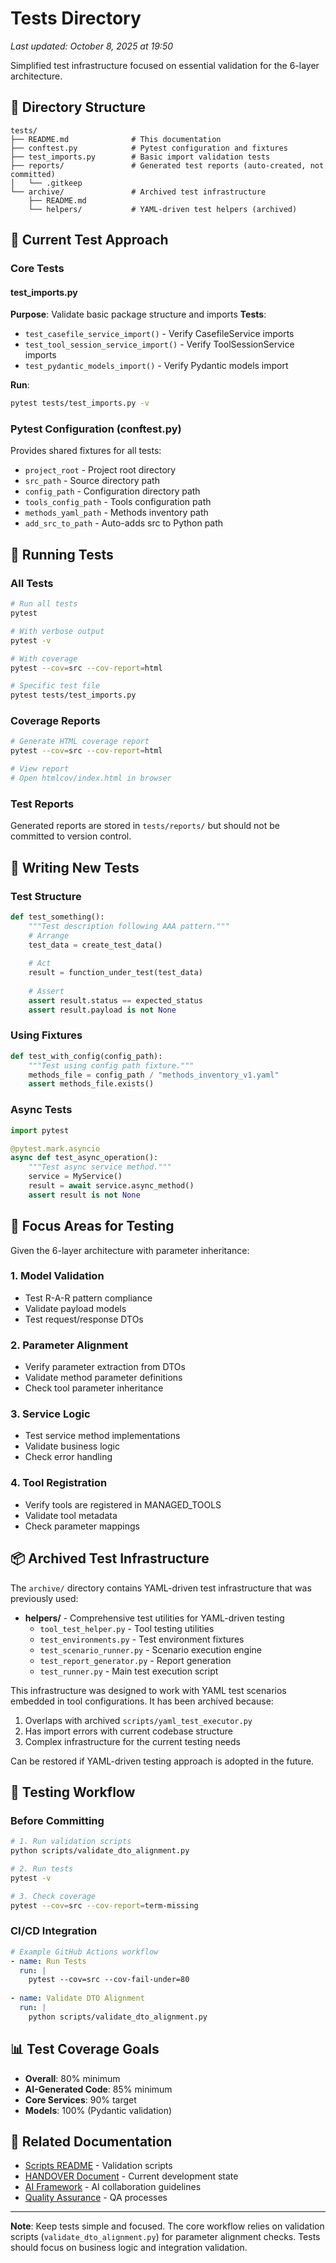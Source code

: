 # Tests Directory

*Last updated: October 8, 2025 at 19:50*

Simplified test infrastructure focused on essential validation for the 6-layer architecture.

## 📁 Directory Structure

```
tests/
├── README.md              # This documentation
├── conftest.py            # Pytest configuration and fixtures
├── test_imports.py        # Basic import validation tests
├── reports/               # Generated test reports (auto-created, not committed)
│   └── .gitkeep
└── archive/               # Archived test infrastructure
    ├── README.md
    └── helpers/           # YAML-driven test helpers (archived)
```

## 🎯 Current Test Approach

### Core Tests

#### test_imports.py
**Purpose**: Validate basic package structure and imports
**Tests**:
- `test_casefile_service_import()` - Verify CasefileService imports
- `test_tool_session_service_import()` - Verify ToolSessionService imports  
- `test_pydantic_models_import()` - Verify Pydantic models import

**Run**:
```bash
pytest tests/test_imports.py -v
```

### Pytest Configuration (conftest.py)

Provides shared fixtures for all tests:
- `project_root` - Project root directory
- `src_path` - Source directory path
- `config_path` - Configuration directory path
- `tools_config_path` - Tools configuration path
- `methods_yaml_path` - Methods inventory path
- `add_src_to_path` - Auto-adds src to Python path

## 🧪 Running Tests

### All Tests
```bash
# Run all tests
pytest

# With verbose output
pytest -v

# With coverage
pytest --cov=src --cov-report=html

# Specific test file
pytest tests/test_imports.py
```

### Coverage Reports
```bash
# Generate HTML coverage report
pytest --cov=src --cov-report=html

# View report
# Open htmlcov/index.html in browser
```

### Test Reports
Generated reports are stored in `tests/reports/` but should not be committed to version control.

## 📝 Writing New Tests

### Test Structure
```python
def test_something():
    """Test description following AAA pattern."""
    # Arrange
    test_data = create_test_data()
    
    # Act
    result = function_under_test(test_data)
    
    # Assert
    assert result.status == expected_status
    assert result.payload is not None
```

### Using Fixtures
```python
def test_with_config(config_path):
    """Test using config path fixture."""
    methods_file = config_path / "methods_inventory_v1.yaml"
    assert methods_file.exists()
```

### Async Tests
```python
import pytest

@pytest.mark.asyncio
async def test_async_operation():
    """Test async service method."""
    service = MyService()
    result = await service.async_method()
    assert result is not None
```

## 🎯 Focus Areas for Testing

Given the 6-layer architecture with parameter inheritance:

### 1. Model Validation
- Test R-A-R pattern compliance
- Validate payload models
- Test request/response DTOs

### 2. Parameter Alignment
- Verify parameter extraction from DTOs
- Validate method parameter definitions
- Check tool parameter inheritance

### 3. Service Logic
- Test service method implementations
- Validate business logic
- Check error handling

### 4. Tool Registration
- Verify tools are registered in MANAGED_TOOLS
- Validate tool metadata
- Check parameter mappings

## 📦 Archived Test Infrastructure

The `archive/` directory contains YAML-driven test infrastructure that was previously used:

- **helpers/** - Comprehensive test utilities for YAML-driven testing
  - `tool_test_helper.py` - Tool testing utilities
  - `test_environments.py` - Test environment fixtures
  - `test_scenario_runner.py` - Scenario execution engine
  - `test_report_generator.py` - Report generation
  - `test_runner.py` - Main test execution script

This infrastructure was designed to work with YAML test scenarios embedded in tool configurations. It has been archived because:
1. Overlaps with archived `scripts/yaml_test_executor.py`
2. Has import errors with current codebase structure
3. Complex infrastructure for the current testing needs

Can be restored if YAML-driven testing approach is adopted in the future.

## 🔄 Testing Workflow

### Before Committing
```bash
# 1. Run validation scripts
python scripts/validate_dto_alignment.py

# 2. Run tests
pytest -v

# 3. Check coverage
pytest --cov=src --cov-report=term-missing
```

### CI/CD Integration
```yaml
# Example GitHub Actions workflow
- name: Run Tests
  run: |
    pytest --cov=src --cov-fail-under=80
    
- name: Validate DTO Alignment
  run: |
    python scripts/validate_dto_alignment.py
```

## 📊 Test Coverage Goals

- **Overall**: 80% minimum
- **AI-Generated Code**: 85% minimum
- **Core Services**: 90% target
- **Models**: 100% (Pydantic validation)

## 🔗 Related Documentation

- [Scripts README](../scripts/README.md) - Validation scripts
- [HANDOVER Document](../HANDOVER.md) - Current development state
- [AI Framework](../AI/README.md) - AI collaboration guidelines
- [Quality Assurance](../AI/workflows/quality-assurance.md) - QA processes

---

**Note**: Keep tests simple and focused. The core workflow relies on validation scripts (`validate_dto_alignment.py`) for parameter alignment checks. Tests should focus on business logic and integration validation.
